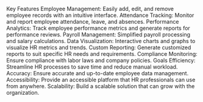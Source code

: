 Key Features
Employee Management: Easily add, edit, and remove employee records with an intuitive interface.
Attendance Tracking: Monitor and report employee attendance, leave, and absences.
Performance Analytics: Track employee performance metrics and generate reports for performance reviews.
Payroll Management: Simplified payroll processing and salary calculations.
Data Visualization: Interactive charts and graphs to visualize HR metrics and trends.
Custom Reporting: Generate customized reports to suit specific HR needs and requirements.
Compliance Monitoring: Ensure compliance with labor laws and company policies.
Goals
Efficiency: Streamline HR processes to save time and reduce manual workload.
Accuracy: Ensure accurate and up-to-date employee data management.
Accessibility: Provide an accessible platform that HR professionals can use from anywhere.
Scalability: Build a scalable solution that can grow with the organization.
